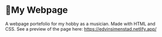 # 🎼My Webpage

A webpage portefolio for my hobby as a musician. Made with HTML and CSS.
See a preview of the page here: https://edvinsimenstad.netlify.app/
